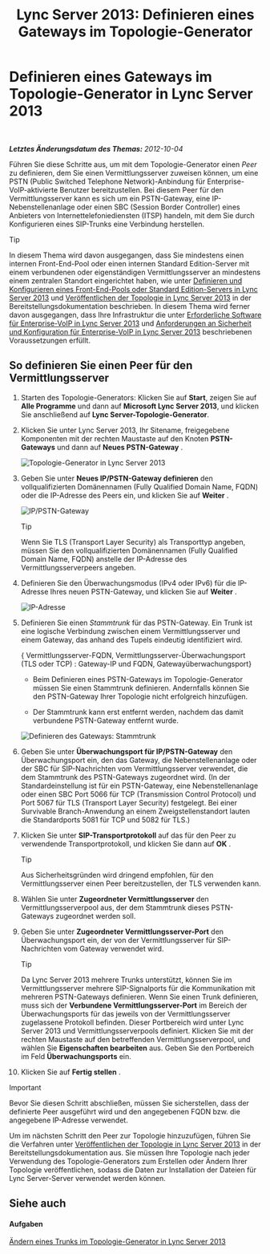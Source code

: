 ﻿---
title: 'Lync Server 2013: Definieren eines Gateways im Topologie-Generator'
TOCTitle: Definieren eines Gateways im Topologie-Generator
ms:assetid: 456e5a96-d9f6-42a6-862c-a69464391628
ms:mtpsurl: https://technet.microsoft.com/de-de/library/Gg425945(v=OCS.15)
ms:contentKeyID: 49293862
ms.date: 05/19/2016
mtps_version: v=OCS.15
ms.translationtype: HT
---

# Definieren eines Gateways im Topologie-Generator in Lync Server 2013

 

_**Letztes Änderungsdatum des Themas:** 2012-10-04_

Führen Sie diese Schritte aus, um mit dem Topologie-Generator einen *Peer* zu definieren, dem Sie einen Vermittlungsserver zuweisen können, um eine PSTN (Public Switched Telephone Network)-Anbindung für Enterprise-VoIP-aktivierte Benutzer bereitzustellen. Bei diesem Peer für den Vermittlungsserver kann es sich um ein PSTN-Gateway, eine IP-Nebenstellenanlage oder einen SBC (Session Border Controller) eines Anbieters von Internettelefoniediensten (ITSP) handeln, mit dem Sie durch Konfigurieren eines SIP-Trunks eine Verbindung herstellen.


> [!TIP]
> In diesem Thema wird davon ausgegangen, dass Sie mindestens einen internen Front-End-Pool oder einen internen Standard Edition-Server mit einem verbundenen oder eigenständigen Vermittlungsserver an mindestens einem zentralen Standort eingerichtet haben, wie unter <A href="lync-server-2013-define-and-configure-a-front-end-pool-or-standard-edition-server.md">Definieren und Konfigurieren eines Front-End-Pools oder Standard Edition-Servers in Lync Server 2013</A> und <A href="lync-server-2013-publish-the-topology.md">Veröffentlichen der Topologie in Lync Server 2013</A> in der Bereitstellungsdokumentation beschrieben. In diesem Thema wird ferner davon ausgegangen, dass Ihre Infrastruktur die unter <A href="lync-server-2013-software-prerequisites-for-enterprise-voice.md">Erforderliche Software für Enterprise-VoIP in Lync Server 2013</A> und <A href="lync-server-2013-security-and-configuration-prerequisites-for-enterprise-voice.md">Anforderungen an Sicherheit und Konfiguration für Enterprise-VoIP in Lync Server 2013</A> beschriebenen Voraussetzungen erfüllt.



## So definieren Sie einen Peer für den Vermittlungsserver

1.  Starten des Topologie-Generators: Klicken Sie auf **Start**, zeigen Sie auf **Alle Programme** und dann auf **Microsoft Lync Server 2013**, und klicken Sie anschließend auf **Lync Server-Topologie-Generator**.

2.  Klicken Sie unter Lync Server 2013, Ihr Sitename, freigegebene Komponenten mit der rechten Maustaste auf den Knoten **PSTN-Gateways** und dann auf **Neues PSTN-Gateway** .
    
    ![Topologie-Generator in Lync Server 2013](images/Gg425945.d898c3c1-8798-4b74-8f02-b994ef3db4c1(OCS.15).png "Topologie-Generator in Lync Server 2013")

3.  Geben Sie unter **Neues IP/PSTN-Gateway definieren** den vollqualifizierten Domänennamen (Fully Qualified Domain Name, FQDN) oder die IP-Adresse des Peers ein, und klicken Sie auf **Weiter** .
    
    ![IP/PSTN-Gateway](images/Gg425945.8017ba5e-41bc-48d4-97d9-fd306cd322b8(OCS.15).png "IP/PSTN-Gateway")
    

    > [!TIP]
    > Wenn Sie TLS (Transport Layer Security) als Transporttyp angeben, müssen Sie den vollqualifizierten Domänennamen (Fully Qualified Domain Name, FQDN) anstelle der IP-Adresse des Vermittlungsserverpeers angeben.



4.  Definieren Sie den Überwachungsmodus (IPv4 oder IPv6) für die IP-Adresse Ihres neuen PSTN-Gateway, und klicken Sie auf **Weiter** .
    
    ![IP-Adresse](images/Gg425945.c7fc0d12-adc8-45a7-aca1-b376e1d2fcec(OCS.15).png "IP-Adresse")

5.  Definieren Sie einen *Stammtrunk* für das PSTN-Gateway. Ein Trunk ist eine logische Verbindung zwischen einem Vermittlungsserver und einem Gateway, das anhand des Tupels eindeutig identifiziert wird.
    
    { Vermittlungsserver-FQDN, Vermittlungsserver-Überwachungsport (TLS oder TCP) : Gateway-IP und FQDN, Gatewayüberwachungsport}
    
      - Beim Definieren eines PSTN-Gateways im Topologie-Generator müssen Sie einen Stammtrunk definieren. Andernfalls können Sie den PSTN-Gateway Ihrer Topologie nicht erfolgreich hinzufügen.
    
      - Der Stammtrunk kann erst entfernt werden, nachdem das damit verbundene PSTN-Gateway entfernt wurde.
    
    ![Definieren des Gateways: Stammtrunk](images/Gg425945.3b030757-eb35-4616-bb6b-74ee67507e3d(OCS.15).png "Definieren des Gateways: Stammtrunk")

6.  Geben Sie unter **Überwachungsport für IP/PSTN-Gateway** den Überwachungsport ein, den das Gateway, die Nebenstellenanlage oder der SBC für SIP-Nachrichten vom Vermittlungsserver verwendet, die dem Stammtrunk des PSTN-Gateways zugeordnet wird. (In der Standardeinstellung ist für ein PSTN-Gateway, eine Nebenstellenanlage oder einen SBC Port 5066 für TCP (Transmission Control Protocol) und Port 5067 für TLS (Transport Layer Security) festgelegt. Bei einer Survivable Branch-Anwendung an einem Zweigstellenstandort lauten die Standardports 5081 für TCP und 5082 für TLS.)

7.  Klicken Sie unter **SIP-Transportprotokoll** auf das für den Peer zu verwendende Transportprotokoll, und klicken Sie dann auf **OK** .
    

    > [!TIP]
    > Aus Sicherheitsgründen wird dringend empfohlen, für den Vermittlungsserver einen Peer bereitzustellen, der TLS verwenden kann.



8.  Wählen Sie unter **Zugeordneter Vermittlungsserver** den Vermittlungsserverpool aus, der dem Stammtrunk dieses PSTN-Gateways zugeordnet werden soll.

9.  Geben Sie unter **Zugeordneter Vermittlungsserver-Port** den Überwachungsport ein, der von der Vermittlungsserver für SIP-Nachrichten vom Gateway verwendet wird.
    

    > [!TIP]
    > Da Lync Server 2013 mehrere Trunks unterstützt, können Sie im Vermittlungsserver mehrere SIP-Signalports für die Kommunikation mit mehreren PSTN-Gateways definieren. Wenn Sie einen Trunk definieren, muss sich der <STRONG>Verbundene Vermittlungsserver-Port</STRONG> im Bereich der Überwachungsports für das jeweils von der Vermittlungsserver zugelassene Protokoll befinden. Dieser Portbereich wird unter Lync Server 2013 und Vermittlungsserverpools definiert. Klicken Sie mit der rechten Maustaste auf den betreffenden Vermittlungsserverpool, und wählen Sie <STRONG>Eigenschaften bearbeiten</STRONG> aus. Geben Sie den Portbereich im Feld <STRONG>Überwachungsports</STRONG> ein.



10. Klicken Sie auf **Fertig stellen** .


> [!IMPORTANT]
> Bevor Sie diesen Schritt abschließen, müssen Sie sicherstellen, dass der definierte Peer ausgeführt wird und den angegebenen FQDN bzw. die angegebene IP-Adresse verwendet.



Um im nächsten Schritt den Peer zur Topologie hinzuzufügen, führen Sie die Verfahren unter [Veröffentlichen der Topologie in Lync Server 2013](lync-server-2013-publish-the-topology.md) in der Bereitstellungsdokumentation aus. Sie müssen Ihre Topologie nach jeder Verwendung des Topologie-Generators zum Erstellen oder Ändern Ihrer Topologie veröffentlichen, sodass die Daten zur Installation der Dateien für Lync Server-Server verwendet werden können.

## Siehe auch

#### Aufgaben

[Ändern eines Trunks im Topologie-Generator in Lync Server 2013](lync-server-2013-modify-a-trunk-in-topology-builder.md)

